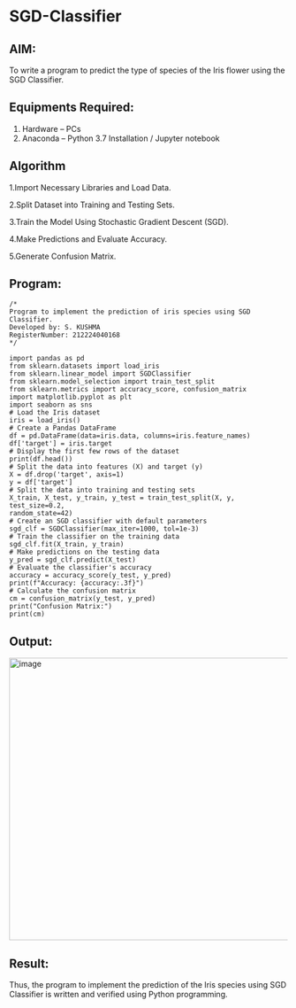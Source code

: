 # SGD-Classifier
## AIM:
To write a program to predict the type of species of the Iris flower using the SGD Classifier.

## Equipments Required:
1. Hardware – PCs
2. Anaconda – Python 3.7 Installation / Jupyter notebook

## Algorithm
1.Import Necessary Libraries and Load Data.

2.Split Dataset into Training and Testing Sets.

3.Train the Model Using Stochastic Gradient Descent (SGD).

4.Make Predictions and Evaluate Accuracy.

5.Generate Confusion Matrix.

## Program:
```
/*
Program to implement the prediction of iris species using SGD Classifier.
Developed by: S. KUSHMA
RegisterNumber: 212224040168 
*/

import pandas as pd
from sklearn.datasets import load_iris
from sklearn.linear_model import SGDClassifier
from sklearn.model_selection import train_test_split
from sklearn.metrics import accuracy_score, confusion_matrix
import matplotlib.pyplot as plt
import seaborn as sns
# Load the Iris dataset
iris = load_iris()
# Create a Pandas DataFrame
df = pd.DataFrame(data=iris.data, columns=iris.feature_names)
df['target'] = iris.target
# Display the first few rows of the dataset
print(df.head())
# Split the data into features (X) and target (y)
X = df.drop('target', axis=1)
y = df['target']
# Split the data into training and testing sets
X_train, X_test, y_train, y_test = train_test_split(X, y, test_size=0.2, 
random_state=42)
# Create an SGD classifier with default parameters
sgd_clf = SGDClassifier(max_iter=1000, tol=1e-3)
# Train the classifier on the training data
sgd_clf.fit(X_train, y_train)
# Make predictions on the testing data
y_pred = sgd_clf.predict(X_test)
# Evaluate the classifier's accuracy
accuracy = accuracy_score(y_test, y_pred)
print(f"Accuracy: {accuracy:.3f}")
# Calculate the confusion matrix
cm = confusion_matrix(y_test, y_pred)
print("Confusion Matrix:")
print(cm)  
```
## Output:
<img width="1011" height="510" alt="image" src="https://github.com/user-attachments/assets/bf217231-03e4-447f-bc22-908d2302026b" />

## Result:
Thus, the program to implement the prediction of the Iris species using SGD Classifier is written and verified using Python programming.

